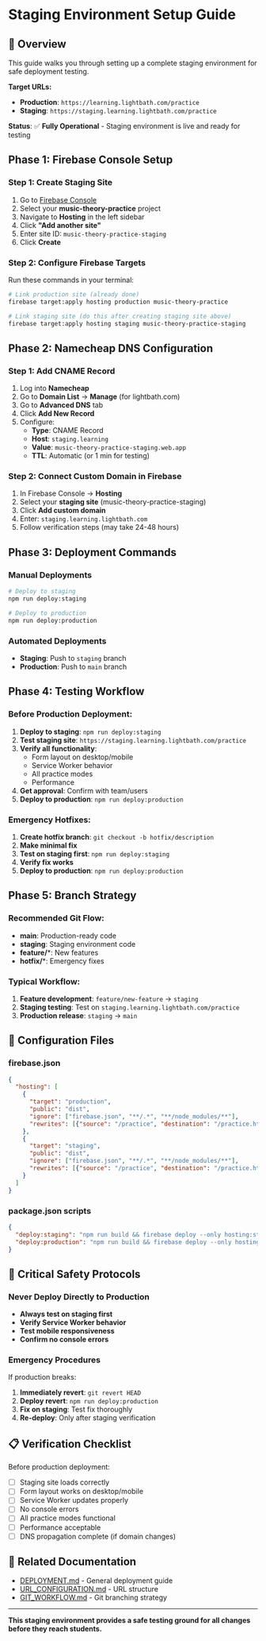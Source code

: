 # Staging Environment Setup Guide

## 🎯 Overview

This guide walks you through setting up a complete staging environment for safe deployment testing.

**Target URLs:**
- **Production**: `https://learning.lightbath.com/practice`
- **Staging**: `https://staging.learning.lightbath.com/practice`

**Status**: ✅ **Fully Operational** - Staging environment is live and ready for testing

## Phase 1: Firebase Console Setup

### Step 1: Create Staging Site
1. Go to [Firebase Console](https://console.firebase.google.com/)
2. Select your **music-theory-practice** project
3. Navigate to **Hosting** in the left sidebar
4. Click **"Add another site"**
5. Enter site ID: `music-theory-practice-staging`
6. Click **Create**

### Step 2: Configure Firebase Targets
Run these commands in your terminal:

```bash
# Link production site (already done)
firebase target:apply hosting production music-theory-practice

# Link staging site (do this after creating staging site above)
firebase target:apply hosting staging music-theory-practice-staging
```

## Phase 2: Namecheap DNS Configuration

### Step 1: Add CNAME Record
1. Log into **Namecheap**
2. Go to **Domain List** → **Manage** (for lightbath.com)
3. Go to **Advanced DNS** tab
4. Click **Add New Record**
5. Configure:
   - **Type**: CNAME Record
   - **Host**: `staging.learning`
   - **Value**: `music-theory-practice-staging.web.app`
   - **TTL**: Automatic (or 1 min for testing)

### Step 2: Connect Custom Domain in Firebase
1. In Firebase Console → **Hosting**
2. Select your **staging site** (music-theory-practice-staging)
3. Click **Add custom domain**
4. Enter: `staging.learning.lightbath.com`
5. Follow verification steps (may take 24-48 hours)

## Phase 3: Deployment Commands

### Manual Deployments
```bash
# Deploy to staging
npm run deploy:staging

# Deploy to production
npm run deploy:production
```

### Automated Deployments
- **Staging**: Push to `staging` branch
- **Production**: Push to `main` branch

## Phase 4: Testing Workflow

### Before Production Deployment:
1. **Deploy to staging**: `npm run deploy:staging`
2. **Test staging site**: `https://staging.learning.lightbath.com/practice`
3. **Verify all functionality**:
   - Form layout on desktop/mobile
   - Service Worker behavior
   - All practice modes
   - Performance
4. **Get approval**: Confirm with team/users
5. **Deploy to production**: `npm run deploy:production`

### Emergency Hotfixes:
1. **Create hotfix branch**: `git checkout -b hotfix/description`
2. **Make minimal fix**
3. **Test on staging first**: `npm run deploy:staging`
4. **Verify fix works**
5. **Deploy to production**: `npm run deploy:production`

## Phase 5: Branch Strategy

### Recommended Git Flow:
- **main**: Production-ready code
- **staging**: Staging environment code
- **feature/***: New features
- **hotfix/***: Emergency fixes

### Typical Workflow:
1. **Feature development**: `feature/new-feature` → `staging`
2. **Staging testing**: Test on `staging.learning.lightbath.com/practice`
3. **Production release**: `staging` → `main`

## 🔧 Configuration Files

### firebase.json
```json
{
  "hosting": [
    {
      "target": "production",
      "public": "dist",
      "ignore": ["firebase.json", "**/.*", "**/node_modules/**"],
      "rewrites": [{"source": "/practice", "destination": "/practice.html"}]
    },
    {
      "target": "staging",
      "public": "dist", 
      "ignore": ["firebase.json", "**/.*", "**/node_modules/**"],
      "rewrites": [{"source": "/practice", "destination": "/practice.html"}]
    }
  ]
}
```

### package.json scripts
```json
{
  "deploy:staging": "npm run build && firebase deploy --only hosting:staging",
  "deploy:production": "npm run build && firebase deploy --only hosting:production"
}
```

## 🚨 Critical Safety Protocols

### Never Deploy Directly to Production
- **Always test on staging first**
- **Verify Service Worker behavior**
- **Test mobile responsiveness**
- **Confirm no console errors**

### Emergency Procedures
If production breaks:
1. **Immediately revert**: `git revert HEAD`
2. **Deploy revert**: `npm run deploy:production`
3. **Fix on staging**: Test fix thoroughly
4. **Re-deploy**: Only after staging verification

## 📋 Verification Checklist

Before production deployment:
- [ ] Staging site loads correctly
- [ ] Form layout works on desktop/mobile
- [ ] Service Worker updates properly
- [ ] No console errors
- [ ] All practice modes functional
- [ ] Performance acceptable
- [ ] DNS propagation complete (if domain changes)

## 🔗 Related Documentation

- [DEPLOYMENT.md](DEPLOYMENT.md) - General deployment guide
- [URL_CONFIGURATION.md](URL_CONFIGURATION.md) - URL structure
- [GIT_WORKFLOW.md](GIT_WORKFLOW.md) - Git branching strategy

---

**This staging environment provides a safe testing ground for all changes before they reach students.** 